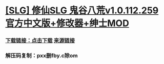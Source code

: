# <a href="https://www.meng-shi.com/28718.html">[SLG] 修仙SLG 鬼谷八荒v1.0.112.259 官方中文版+修改器+绅士MOD
### 下载链接：<a href="https://share.weiyun.com/9aJNktjh" rel="nofollow" >点击下载</a> <a href="https://www.meng-shi.com/28718.html">来源链接</a> 
### 解压码复制：pxx删fby.c除om
